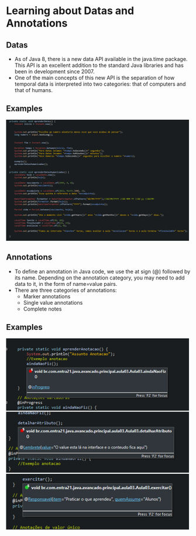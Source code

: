 # Learning about Datas and Annotations

## Datas
- As of Java 8, there is a new data API available in the java.time package. This API is an excellent addition to the standard Java libraries and has been in development since 2007.
- One of the main concepts of this new API is the separation of how temporal data is interpreted into two categories: that of computers and that of humans.

## Examples 

<img src="./img/example_01.png" alt="Example 01" width="500px">
<!-- ![Example Main](./img/example_01.png) -->

## Annotations
- To define an annotation in Java code, we use the at sign (@) followed by its name. Depending on the annotation category, you may need to add data to it, in the form of name=value pairs.
- There are three categories of annotations:
    - Marker annotations
    - Single value annotations
    - Complete notes

## Examples 

<img src="./img/example_02.png" alt="Example 02" width="500px">
<img src="./img/example_03.png" alt="Example 03" width="500px">
<img src="./img/example_04.png" alt="Example 04" width="500px">
<!-- ![Example Main](./img/example_02.png) -->
<!-- ![Example Main](./img/example_03.png) -->
<!-- ![Example Main](./img/example_04.png) -->